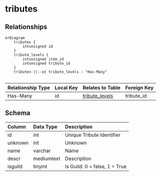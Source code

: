 # tributes

## Relationships

```mermaid
erDiagram
    tributes {
        intunsigned id
    }
    tribute_levels {
        intunsigned item_id
        intunsigned tribute_id
    }
    tributes ||--o{ tribute_levels : "Has-Many"


```


| Relationship Type | Local Key | Relates to Table | Foreign Key |
| :--- | :--- | :--- | :--- |
| Has-Many | id | [tribute_levels](../../schema/tributes/tribute_levels.md) | tribute_id |


## Schema

| Column | Data Type | Description |
| :--- | :--- | :--- |
| id | int | Unique Tribute Identifier |
| unknown | int | Unknown |
| name | varchar | Name |
| descr | mediumtext | Description |
| isguild | tinyint | Is Guild: 0 = false, 1 = True |

